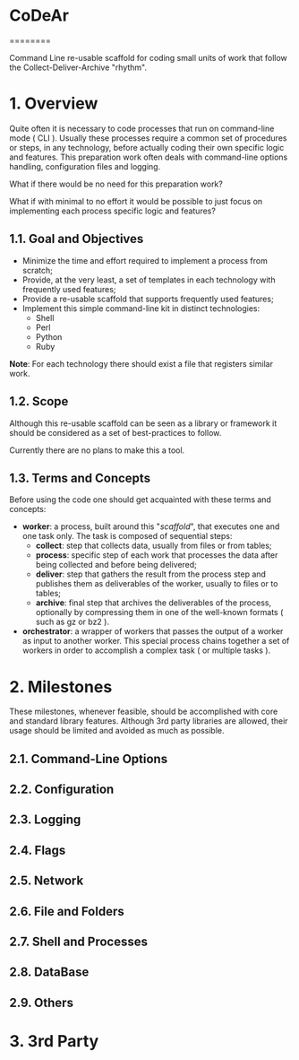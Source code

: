 # CoDeAr
========

Command Line re-usable scaffold for coding small units of work that follow the Collect-Deliver-Archive "rhythm".

# 1. Overview

Quite often it is necessary to code processes that run on command-line mode ( CLI ). Usually these processes require a common set of procedures or steps, in any technology, before actually coding their own specific logic and features. This preparation work often deals with command-line options handling, configuration files and logging.

What if there would be no need for this preparation work?

What if with minimal to no effort it would be possible to just focus on implementing each process specific logic and features?

## 1.1. Goal and Objectives

- Minimize the time and effort required to implement a process from scratch;
- Provide, at the very least, a set of templates in each technology with frequently used features;
- Provide a re-usable scaffold that supports frequently used features;
- Implement this simple command-line kit in distinct technologies:
  - Shell
  - Perl
  - Python
  - Ruby

**Note**: For each technology there should exist a file that registers similar work.

## 1.2. Scope

Although this re-usable scaffold can be seen as a library or framework it should be considered as a set of best-practices to follow.

Currently there are no plans to make this a tool.

## 1.3. Terms and Concepts

Before using the code one should get acquainted with these terms and concepts:

- **worker**: a process, built around this "_scaffold_", that executes one and one task only. The task is composed of sequential steps:
  - **collect**: step that collects data, usually from files or from tables;
  - **process**: specific step of each work that processes the data after being collected and before being delivered;
  - **deliver**: step that gathers the result from the process step and publishes them as deliverables of the worker, usually to files or to tables;
  - **archive**: final step that archives the deliverables of the process, optionally by compressing them in one of the well-known formats ( such as gz or bz2 ).
-  **orchestrator**: a wrapper of workers that passes the output of a worker as input to another worker. This special process chains together a set of workers in order to accomplish a complex task ( or multiple tasks ).

# 2. Milestones

These milestones, whenever feasible, should be accomplished with core and standard library features. Although 3rd party libraries are allowed, their usage should be limited and avoided as much as possible.

## 2.1. Command-Line Options

## 2.2. Configuration

## 2.3. Logging

## 2.4. Flags

## 2.5. Network

## 2.6. File and Folders

## 2.7. Shell and Processes

## 2.8. DataBase

## 2.9. Others

# 3. 3rd Party
